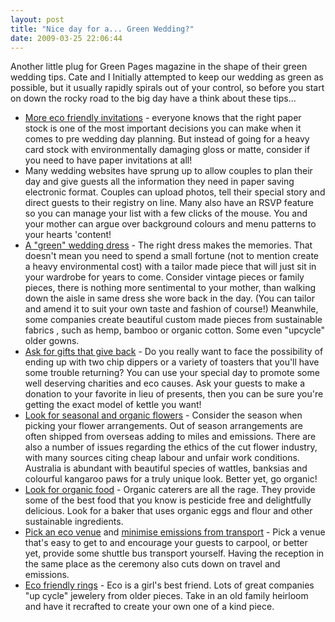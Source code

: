 ```yaml
---
layout: post
title: "Nice day for a... Green Wedding?"
date: 2009-03-25 22:06:44
---
```


Another little plug for Green Pages magazine in the shape of their green wedding tips. Cate and I Initially attempted to keep our wedding as green as possible, but it usually rapidly spirals out of your control, so before you start on down the rocky road to the big day have a think about these tips...

*   [More eco friendly invitations][1] - everyone knows that the right paper stock is one of the most important decisions you can make when it comes to pre wedding day planning. But instead of going for a heavy card stock with environmentally damaging gloss or matte, consider if you need to have paper invitations at all!
*   Many wedding websites have sprung up to allow couples to plan their day and give guests all the information they need in paper saving electronic format. Couples can upload photos, tell their special story and direct guests to their registry on line. Many also have an RSVP feature so you can manage your list with a few clicks of the mouse. You and your mother can argue over background colours and menu patterns to your hearts 'content!
*   [A "green" wedding dress][2] - The right dress makes the memories. That doesn't mean you need to spend a small fortune (not to mention create a heavy environmental cost) with a tailor made piece that will just sit in your wardrobe for years to come. Consider vintage pieces or family pieces, there is nothing more sentimental to your mother, than walking down the aisle in same dress she wore back in the day. (You can tailor and amend it to suit your own taste and fashion of course!) Meanwhile, some companies create beautiful custom made pieces from sustainable fabrics , such as hemp, bamboo or organic cotton. Some even "upcycle" older gowns.
*   [Ask for gifts that give back][3] - Do you really want to face the possibility of ending up with two chip dippers or a variety of toasters that you'll have some trouble returning? You can use your special day to promote some well deserving charities and eco causes. Ask your guests to make a donation to your favorite in lieu of presents, then you can be sure you're getting the exact model of kettle you want!
*   [Look for seasonal and organic flowers][4] - Consider the season when picking your flower arrangements. Out of season arrangements are often shipped from overseas adding to miles and emissions. There are also a number of issues regarding the ethics of the cut flower industry, with many sources citing cheap labour and unfair work conditions. Australia is abundant with beautiful species of wattles, banksias and colourful kangaroo paws for a truly unique look. Better yet, go organic!
*   [Look for organic food][5] - Organic caterers are all the rage. They provide some of the best food that you know is pesticide free and delightfully delicious. Look for a baker that uses organic eggs and flour and other sustainable ingredients.
*   [Pick an eco venue][6] and [minimise emissions from transport][7] - Pick a venue that's easy to get to and encourage your guests to carpool, or better yet, provide some shuttle bus transport yourself. Having the reception in the same place as the ceremony also cuts down on travel and emissions.
*   [Eco friendly rings][8] - Eco is a girl's best friend. Lots of great companies "up cycle" jewelery from older pieces. Take in an old family heirloom and have it recrafted to create your own one of a kind piece.

 [1]: http://www.thegreenpages.com.au/index.asp?page_id=316
 [2]: http://www.thegreenpages.com.au/index.asp?page_id=49
 [3]: http://www.thegreenpages.com.au/index.asp?page_id=57
 [4]: http://www.thegreenpages.com.au/index.asp?page_id=52
 [5]: http://www.thegreenpages.com.au/index.asp?page_id=51
 [6]: http://www.thegreenpages.com.au/index.asp?page_id=62
 [7]: http://www.thegreenpages.com.au/index.asp?page_id=61
 [8]: http://www.thegreenpages.com.au/index.asp?page_id=1058